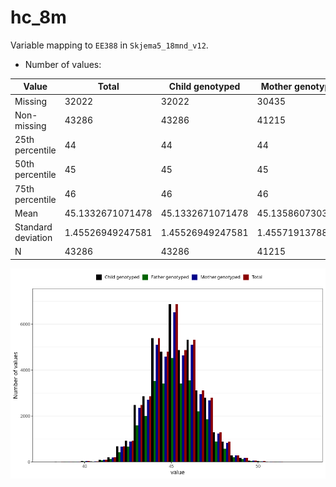 # hc_8m
Variable mapping to `EE388` in `Skjema5_18mnd_v12`.
- Number of values:

| Value | Total | Child genotyped | Mother genotyped | Father genotyped |
| ----- | ----- | --------------- | ---------------- | ---------------- |
| Missing | 32022 | 32022 | 30435 | 20708 |
| Non-missing | 43286 | 43286 | 41215 | 29376 |
| 25th percentile | 44 | 44 | 44 | 44 |
| 50th percentile | 45 | 45 | 45 | 45 |
| 75th percentile | 46 | 46 | 46 | 46 |
| Mean | 45.1332671071478 | 45.1332671071478 | 45.1358607303166 | 45.143828295207 |
| Standard deviation | 1.45526949247581 | 1.45526949247581 | 1.45571913788002 | 1.44918772341593 |
| N | 43286 | 43286 | 41215 | 29376 |



![](hc_8m_n.png)



